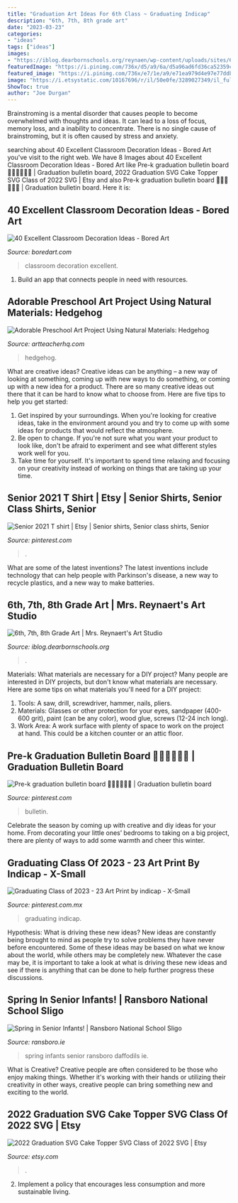 ```yaml
---
title: "Graduation Art Ideas For 6th Class ~ Graduating Indicap"
description: "6th, 7th, 8th grade art"
date: "2023-03-23"
categories:
- "ideas"
tags: ["ideas"]
images:
- "https://iblog.dearbornschools.org/reynaen/wp-content/uploads/sites/645/2015/11/IMG_32991-e1446485345271.jpg"
featuredImage: "https://i.pinimg.com/736x/d5/a9/6a/d5a96ad6fd36ca52359c99f757bbf261.jpg"
featured_image: "https://i.pinimg.com/736x/e7/1e/a9/e71ea979d4e97e77ddb213a8ecd12c56.jpg"
image: "https://i.etsystatic.com/10167696/r/il/50e0fe/3289027349/il_fullxfull.3289027349_r0en.jpg"
ShowToc: true
author: "Joe Durgan"
---
```



Brainstroming is a mental disorder that causes people to become overwhelmed with thoughts and ideas. It can lead to a loss of focus, memory loss, and a inability to concentrate. There is no single cause of brainstroming, but it is often caused by stress and anxiety.

	

		
searching about 40 Excellent Classroom Decoration Ideas - Bored Art you've visit to the right web. We have 8 Images about 40 Excellent Classroom Decoration Ideas - Bored Art like Pre-k graduation bulletin board 👨🏻‍🎓👩🏻‍🎓 | Graduation bulletin board, 2022 Graduation SVG Cake Topper SVG Class of 2022 SVG | Etsy and also Pre-k graduation bulletin board 👨🏻‍🎓👩🏻‍🎓 | Graduation bulletin board. Here it is:
		
    
## 40 Excellent Classroom Decoration Ideas - Bored Art

<img loading=lazy src="https://www.boredart.com/wp-content/uploads/2015/12/Excellent-Classroom-Decoration-Ideas-23.jpg" onerror="this.onerror=null;this.src='https://tse1.mm.bing.net/th?id=OIP.xU9U1MoOhCEn16BdiKBS4AHaJ6&amp;pid=15.1';" alt="40 Excellent Classroom Decoration Ideas - Bored Art">

_Source: boredart.com_

>classroom decoration excellent. 

	

1. Build an app that connects people in need with resources.

    
## Adorable Preschool Art Project Using Natural Materials: Hedgehog

<img loading=lazy src="https://artteacherhq.com/wp-content/uploads/2019/04/IMG_6069.jpeg" onerror="this.onerror=null;this.src='https://tse1.mm.bing.net/th?id=OIP.2bl3sPb7IHMZvOMsKGKKAQHaFT&amp;pid=15.1';" alt="Adorable Preschool Art Project Using Natural Materials: Hedgehog">

_Source: artteacherhq.com_

>hedgehog. 

	

What are creative ideas?
Creative ideas can be anything – a new way of looking at something, coming up with new ways to do something, or coming up with a new idea for a product. There are so many creative ideas out there that it can be hard to know what to choose from. Here are five tips to help you get started: 
1) Get inspired by your surroundings. When you're looking for creative ideas, take in the environment around you and try to come up with some ideas for products that would reflect the atmosphere. 
2) Be open to change. If you're not sure what you want your product to look like, don't be afraid to experiment and see what different styles work well for you. 
3) Take time for yourself. It's important to spend time relaxing and focusing on your creativity instead of working on things that are taking up your time.

    
## Senior 2021 T Shirt | Etsy | Senior Shirts, Senior Class Shirts, Senior

<img loading=lazy src="https://i.pinimg.com/736x/1a/66/ff/1a66ffbbb2badf2615be247be03a0dc7.jpg" onerror="this.onerror=null;this.src='https://tse4.mm.bing.net/th?id=OIP.Xult8nPJmgOI0bCd3zFi_wHaJ3&amp;pid=15.1';" alt="Senior 2021 T shirt | Etsy | Senior shirts, Senior class shirts, Senior">

_Source: pinterest.com_

>. 

	

What are some of the latest inventions?
The latest inventions include technology that can help people with Parkinson's disease, a new way to recycle plastics, and a new way to make batteries.

    
## 6th, 7th, 8th Grade Art | Mrs. Reynaert&#039;s Art Studio

<img loading=lazy src="https://iblog.dearbornschools.org/reynaen/wp-content/uploads/sites/645/2015/11/IMG_32991-e1446485345271.jpg" onerror="this.onerror=null;this.src='https://tse4.mm.bing.net/th?id=OIP.ZbhznAQoVt9UuvQ5r3YUsAHaJ4&amp;pid=15.1';" alt="6th, 7th, 8th Grade Art | Mrs. Reynaert&#039;s Art Studio">

_Source: iblog.dearbornschools.org_

>. 

	

Materials: What materials are necessary for a DIY project?
Many people are interested in DIY projects, but don't know what materials are necessary. Here are some tips on what materials you'll need for a DIY project:
1. Tools: A saw, drill, screwdriver, hammer, nails, pliers.
2. Materials: Glasses or other protection for your eyes, sandpaper (400-600 grit), paint (can be any color), wood glue, screws (12-24 inch long).
3. Work Area: A work surface with plenty of space to work on the project at hand. This could be a kitchen counter or an attic floor.

    
## Pre-k Graduation Bulletin Board 👨🏻‍🎓👩🏻‍🎓 | Graduation Bulletin Board

<img loading=lazy src="https://i.pinimg.com/736x/e7/1e/a9/e71ea979d4e97e77ddb213a8ecd12c56.jpg" onerror="this.onerror=null;this.src='https://tse1.mm.bing.net/th?id=OIP.x41cdkK2AHBzD_jypaU6OQHaNL&amp;pid=15.1';" alt="Pre-k graduation bulletin board 👨🏻‍🎓👩🏻‍🎓 | Graduation bulletin board">

_Source: pinterest.com_

>bulletin. 

	

Celebrate the season by coming up with creative and diy ideas for your home. From decorating your little ones’ bedrooms to taking on a big project, there are plenty of ways to add some warmth and cheer this winter.

    
## Graduating Class Of 2023 - 23 Art Print By Indicap - X-Small

<img loading=lazy src="https://i.pinimg.com/736x/d5/a9/6a/d5a96ad6fd36ca52359c99f757bbf261.jpg" onerror="this.onerror=null;this.src='https://tse1.mm.bing.net/th?id=OIP.dMrnLui39wVAruxuY9C5OgHaKL&amp;pid=15.1';" alt="Graduating Class of 2023 - 23 Art Print by indicap - X-Small">

_Source: pinterest.com.mx_

>graduating indicap. 

	

Hypothesis: What is driving these new ideas?
New ideas are constantly being brought to mind as people try to solve problems they have never before encountered. Some of these ideas may be based on what we know about the world, while others may be completely new. Whatever the case may be, it is important to take a look at what is driving these new ideas and see if there is anything that can be done to help further progress these discussions.

    
## Spring In Senior Infants! | Ransboro National School Sligo

<img loading=lazy src="https://ransboro.ie/wp-content/uploads/2014/03/daffodils.jpg" onerror="this.onerror=null;this.src='https://tse4.mm.bing.net/th?id=OIP.h4reYrka_oxwyh8h7wlzBgHaJ4&amp;pid=15.1';" alt="Spring in Senior Infants! | Ransboro National School Sligo">

_Source: ransboro.ie_

>spring infants senior ransboro daffodils ie. 

	

What is Creative?
Creative people are often considered to be those who enjoy making things. Whether it's working with their hands or utilizing their creativity in other ways, creative people can bring something new and exciting to the world.

    
## 2022 Graduation SVG Cake Topper SVG Class Of 2022 SVG | Etsy

<img loading=lazy src="https://i.etsystatic.com/10167696/r/il/50e0fe/3289027349/il_fullxfull.3289027349_r0en.jpg" onerror="this.onerror=null;this.src='https://tse4.mm.bing.net/th?id=OIP.0HpGfMM1dzKoLvVGcvVpSgHaKe&amp;pid=15.1';" alt="2022 Graduation SVG Cake Topper SVG Class of 2022 SVG | Etsy">

_Source: etsy.com_

>. 

	

2. Implement a policy that encourages less consumption and more sustainable living. 

